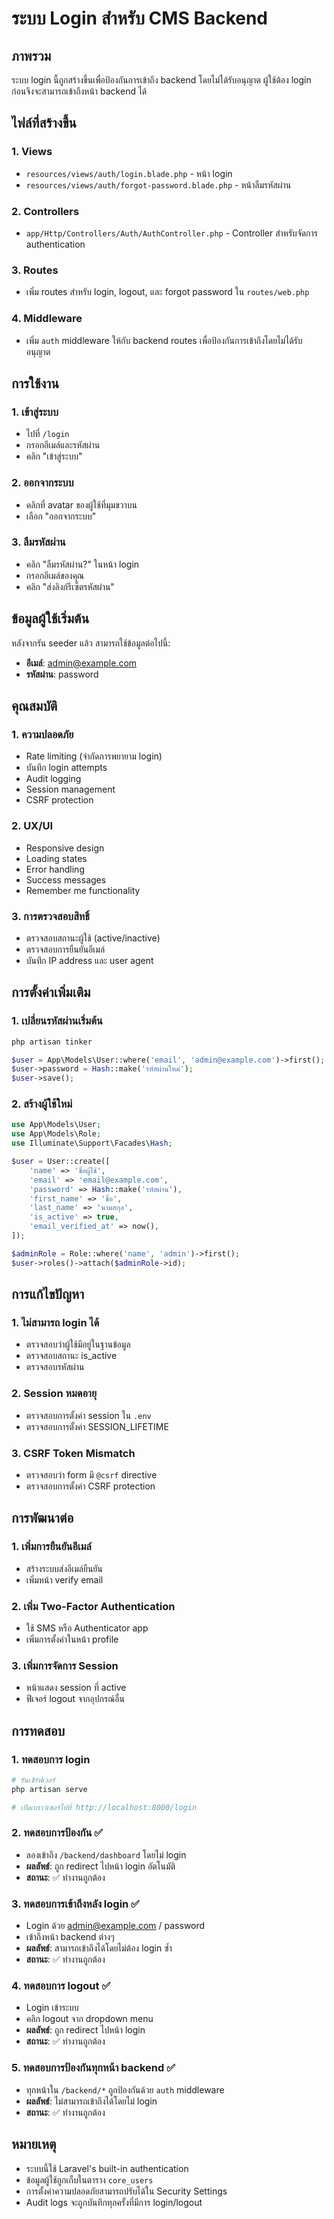 # ระบบ Login สำหรับ CMS Backend

## ภาพรวม
ระบบ login นี้ถูกสร้างขึ้นเพื่อป้องกันการเข้าถึง backend โดยไม่ได้รับอนุญาต ผู้ใช้ต้อง login ก่อนจึงจะสามารถเข้าถึงหน้า backend ได้

## ไฟล์ที่สร้างขึ้น

### 1. Views
- `resources/views/auth/login.blade.php` - หน้า login
- `resources/views/auth/forgot-password.blade.php` - หน้าลืมรหัสผ่าน

### 2. Controllers
- `app/Http/Controllers/Auth/AuthController.php` - Controller สำหรับจัดการ authentication

### 3. Routes
- เพิ่ม routes สำหรับ login, logout, และ forgot password ใน `routes/web.php`

### 4. Middleware
- เพิ่ม `auth` middleware ให้กับ backend routes เพื่อป้องกันการเข้าถึงโดยไม่ได้รับอนุญาต

## การใช้งาน

### 1. เข้าสู่ระบบ
- ไปที่ `/login`
- กรอกอีเมล์และรหัสผ่าน
- คลิก "เข้าสู่ระบบ"

### 2. ออกจากระบบ
- คลิกที่ avatar ของผู้ใช้ที่มุมขวาบน
- เลือก "ออกจากระบบ"

### 3. ลืมรหัสผ่าน
- คลิก "ลืมรหัสผ่าน?" ในหน้า login
- กรอกอีเมล์ของคุณ
- คลิก "ส่งลิงก์รีเซ็ตรหัสผ่าน"

## ข้อมูลผู้ใช้เริ่มต้น

หลังจากรัน seeder แล้ว สามารถใช้ข้อมูลต่อไปนี้:

- **อีเมล์**: admin@example.com
- **รหัสผ่าน**: password

## คุณสมบัติ

### 1. ความปลอดภัย
- Rate limiting (จำกัดการพยายาม login)
- บันทึก login attempts
- Audit logging
- Session management
- CSRF protection

### 2. UX/UI
- Responsive design
- Loading states
- Error handling
- Success messages
- Remember me functionality

### 3. การตรวจสอบสิทธิ์
- ตรวจสอบสถานะผู้ใช้ (active/inactive)
- ตรวจสอบการยืนยันอีเมล์
- บันทึก IP address และ user agent

## การตั้งค่าเพิ่มเติม

### 1. เปลี่ยนรหัสผ่านเริ่มต้น
```bash
php artisan tinker
```
```php
$user = App\Models\User::where('email', 'admin@example.com')->first();
$user->password = Hash::make('รหัสผ่านใหม่');
$user->save();
```

### 2. สร้างผู้ใช้ใหม่
```php
use App\Models\User;
use App\Models\Role;
use Illuminate\Support\Facades\Hash;

$user = User::create([
    'name' => 'ชื่อผู้ใช้',
    'email' => 'email@example.com',
    'password' => Hash::make('รหัสผ่าน'),
    'first_name' => 'ชื่อ',
    'last_name' => 'นามสกุล',
    'is_active' => true,
    'email_verified_at' => now(),
]);

$adminRole = Role::where('name', 'admin')->first();
$user->roles()->attach($adminRole->id);
```

## การแก้ไขปัญหา

### 1. ไม่สามารถ login ได้
- ตรวจสอบว่าผู้ใช้มีอยู่ในฐานข้อมูล
- ตรวจสอบสถานะ is_active
- ตรวจสอบรหัสผ่าน

### 2. Session หมดอายุ
- ตรวจสอบการตั้งค่า session ใน `.env`
- ตรวจสอบการตั้งค่า SESSION_LIFETIME

### 3. CSRF Token Mismatch
- ตรวจสอบว่า form มี `@csrf` directive
- ตรวจสอบการตั้งค่า CSRF protection

## การพัฒนาต่อ

### 1. เพิ่มการยืนยันอีเมล์
- สร้างระบบส่งอีเมล์ยืนยัน
- เพิ่มหน้า verify email

### 2. เพิ่ม Two-Factor Authentication
- ใช้ SMS หรือ Authenticator app
- เพิ่มการตั้งค่าในหน้า profile

### 3. เพิ่มการจัดการ Session
- หน้าแสดง session ที่ active
- ฟีเจอร์ logout จากอุปกรณ์อื่น

## การทดสอบ

### 1. ทดสอบการ login
```bash
# รันเซิร์ฟเวอร์
php artisan serve

# เปิดเบราว์เซอร์ไปที่ http://localhost:8000/login
```

### 2. ทดสอบการป้องกัน ✅
- ลองเข้าถึง `/backend/dashboard` โดยไม่ login
- **ผลลัพธ์**: ถูก redirect ไปหน้า login อัตโนมัติ
- **สถานะ**: ✅ ทำงานถูกต้อง

### 3. ทดสอบการเข้าถึงหลัง login ✅
- Login ด้วย admin@example.com / password
- เข้าถึงหน้า backend ต่างๆ
- **ผลลัพธ์**: สามารถเข้าถึงได้โดยไม่ต้อง login ซ้ำ
- **สถานะ**: ✅ ทำงานถูกต้อง

### 4. ทดสอบการ logout ✅
- Login เข้าระบบ
- คลิก logout จาก dropdown menu
- **ผลลัพธ์**: ถูก redirect ไปหน้า login
- **สถานะ**: ✅ ทำงานถูกต้อง

### 5. ทดสอบการป้องกันทุกหน้า backend ✅
- ทุกหน้าใน `/backend/*` ถูกป้องกันด้วย `auth` middleware
- **ผลลัพธ์**: ไม่สามารถเข้าถึงได้โดยไม่ login
- **สถานะ**: ✅ ทำงานถูกต้อง

## หมายเหตุ

- ระบบนี้ใช้ Laravel's built-in authentication
- ข้อมูลผู้ใช้ถูกเก็บในตาราง `core_users`
- การตั้งค่าความปลอดภัยสามารถปรับได้ใน Security Settings
- Audit logs จะถูกบันทึกทุกครั้งที่มีการ login/logout
